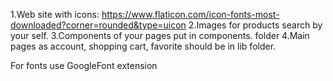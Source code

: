 1.Web site with icons: https://www.flaticon.com/icon-fonts-most-downloaded?corner=rounded&type=uicon
2.Images for products search by your self.
3.Components of your pages put in components. folder
4.Main pages as account, shopping cart, favorite should be in lib folder.


For fonts use GoogleFont extension